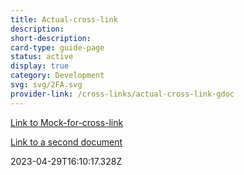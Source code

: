 ```yaml
---
title: Actual-cross-link
description: 
short-description: 
card-type: guide-page
status: active
display: true
category: Development
svg: svg/2FA.svg
provider-link: /cross-links/actual-cross-link-gdoc
---
```

<div class="content-section">
<div class="section-container" markdown="1">

[Link to Mock-for-cross-link](/cross-links/mock-for-cross-link)


[Link to a second document](/cross-links/second-document)
</div>
</div> 2023-04-29T16:10:17.328Z